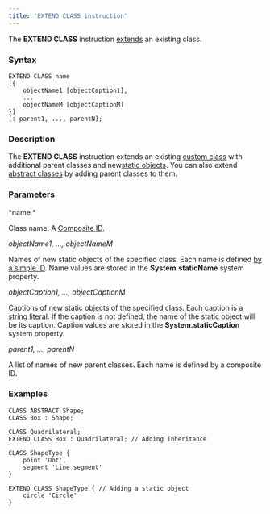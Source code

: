 ```yaml
---
title: 'EXTEND CLASS instruction'
---
```


The **EXTEND CLASS** instruction [extends](Class_extension.md) an existing class.

### Syntax

    EXTEND CLASS name 
    [{
        objectName1 [objectCaption1],
        ...
        objectNameM [objectCaptionM]
    }] 
    [: parent1, ..., parentN];

### Description

The **EXTEND CLASS** instruction extends an existing [custom class](User_classes.md) with additional parent classes and new[static objects](Static_objects.md). You can also extend [abstract classes](User_classes.md#abstract) by adding parent classes to them.

### Parameters

*name *

Class name. A [Composite ID](IDs.md#cid-broken). 

*objectName1, ..., objectNameM*

Names of new static objects of the specified class. Each name is defined [by a simple ID](IDs.md#id-broken). Name values are stored in the **System.staticName** system property.

*objectCaption1, ..., objectCaptionM*

Captions of new static objects of the specified class. Each caption is a [string literal](IDs.md#strliteral-broken). If the caption is not defined, the name of the static object will be its caption. Caption values are stored in the **System.staticCaption** system property.

*parent1, ..., parentN*

A list of names of new parent classes. Each name is defined by a composite ID. 

### Examples


```lsf
CLASS ABSTRACT Shape;
CLASS Box : Shape;

CLASS Quadrilateral;
EXTEND CLASS Box : Quadrilateral; // Adding inheritance

CLASS ShapeType {
	point 'Dot',
	segment 'Line segment'
}

EXTEND CLASS ShapeType { // Adding a static object
	circle 'Circle'
}
```

  

